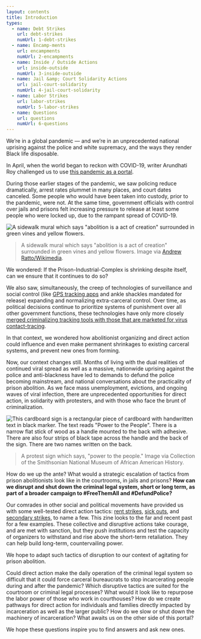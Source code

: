 ```yaml
---
layout: contents
title: Introduction
types:
  - name: Debt Strikes
    url: debt-strikes
    numUrl: 1-debt-strikes
  - name: Encamp-ments
    url: encampments
    numUrl: 2-encampments
  - name: Inside / Outside Actions
    url: inside-outside
    numUrl: 3-inside-outside
  - name: Jail &amp; Court Solidarity Actions
    url: jail-court-solidarity
    numUrl: 4-jail-court-solidarity
  - name: Labor Strikes
    url: labor-strikes
    numUrl: 5-labor-strikes
  - name: Questions
    url: questions
    numUrl: 6-questions
---
```


We’re in a global pandemic — and we’re in an unprecedented national uprising against the police and white supremacy, and the ways they render Black life disposable.

In April, when the world began to reckon with COVID-19, writer Arundhati Roy challenged us to use [this pandemic as a portal](https://www.ft.com/content/10d8f5e8-74eb-11ea-95fe-fcd274e920ca).

During those earlier stages of the pandemic, we saw policing reduce dramatically, arrest rates plummet in many places, and court dates canceled. Some people who would have been taken into custody, prior to the pandemic, were not. At the same time, government officials with control over jails and prisons felt increasing pressure to release at least some people who were locked up, due to the rampant spread of COVID-19. 

![A sidewalk mural which says "abolition is a act of creation" surrounded in green vines and yellow flowers.
](/da4a/assets/images/introduction/abolition-is-a-act-of-creation.jpg)
> A sidewalk mural which says "abolition is a act of creation" surrounded in green vines and yellow flowers. Image via [Andrew Ratto/Wikimedia](https://commons.wikimedia.org/w/index.php?curid=92698146).

We wondered: If the Prison-Industrial-Complex is shrinking despite itself, can we ensure that it continues to do so?

We also saw, simultaneously, the creep of technologies of surveillance and social control (like [GPS tracking apps](https://gizmodo.com/when-your-freedom-depends-on-an-app-1843109198) and ankle shackles mandated for release) expanding and normalizing extra-carceral control. Over time, as political decisions continue to prioritize systems of punishment over all other government functions, these technologies have only more closely [merged criminalizing tracking tools with those that are marketed for virus contact-tracing](https://theintercept.com/2020/05/25/coronavirus-tracking-bracelets-monitors-surveillance-supercom/).

In that context, we wondered how abolitionist organizing and direct action could influence and even make permanent shrinkages to existing carceral systems, and prevent new ones from forming.

Now, our context changes still. Months of living with the dual realities of continued viral spread as well as a massive, nationwide uprising against the police and anti-blackness have led to demands to defund the police becoming mainstream, and national conversations about the practicality of prison abolition. As we face mass unemployment, evictions, and ongoing waves of viral infection, there are unprecedented opportunities for direct action, in solidarity with protesters, and with those who face the brunt of criminalization.

![This cardboard sign is a rectangular piece of cardboard with handwritten text in black marker. The text reads "Power to the People". There is a narrow flat stick of wood as a handle mounted to the back with adhesive. There are also four strips of black tape across the handle and the back of the sign. There are two names written on the back.](/da4a/assets/images/introduction/power-to-the-people.jpg)
> A protest sign which says, "power to the people." Image via Collection of the Smithsonian National Museum of African American History.

How do we up the ante? What would a strategic escalation of tactics from prison abolitionists look like in the courtrooms, in jails and prisons? **How can we disrupt and shut down the criminal legal system, short or long term, as part of a broader campaign to #FreeThemAll and #DefundPolice?**

Our comrades in other social and political movements have provided us with some well-tested direct action tactics: [rent strikes](https://ny.curbed.com/2020/7/1/21309981/bronx-rent-strike-tenants), [sick outs](https://www.kiro7.com/news/trending/coronavirus-arizona-school-system-nixes-monday-reopening-after-teachers-stage-sickout/YCDDXEOPDBGQRGNR4JDWDYZK6E/), and [secondary strikes](https://www.vice.com/en_us/article/y3mjxg/general-electric-workers-walk-off-the-job-demand-to-make-ventilators), to name a few. This zine looks to the far and recent past for a few examples. These collective and disruptive actions take courage, and are met with sanction, but they push institutions and test the capacity of organizers to withstand and rise above the short-term retaliation. They can help build long-term, countervailing power.

We hope to adapt such tactics of disruption to our context of agitating for prison abolition.

Could direct action make the daily operation of the criminal legal system so difficult that it could force carceral bureaucrats to stop incarcerating people during and after the pandemic? Which disruptive tactics are suited for the courtroom or criminal legal processes? What would it look like to repurpose the labor power of those who work in courthouses? How do we create pathways for direct action for individuals and families directly impacted by incarceration as well as the larger public? How do we slow or shut down the machinery of incarceration? What awaits us on the other side of this portal?

We hope these questions inspire you to find answers and ask new ones.